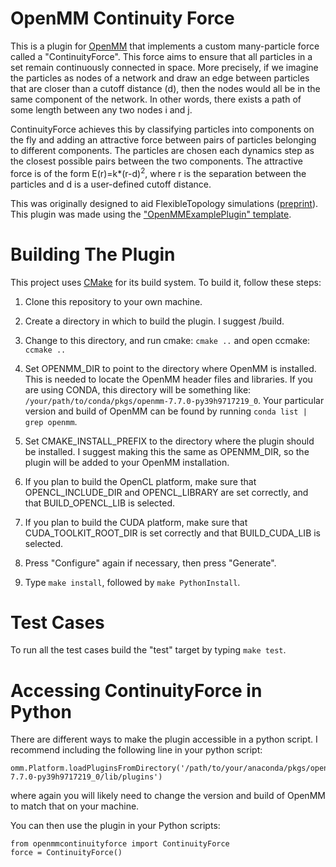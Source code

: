 OpenMM Continuity Force
=====================

This is a plugin for [OpenMM](https://openmm.org) that implements a custom many-particle
force called a "ContinuityForce".  This force aims to ensure that all particles in a set
remain continuously connected in space.  More precisely, if we imagine the particles as
nodes of a network and draw an edge between particles that are closer than a cutoff distance (d),
then the nodes would all be in the same component of the network.  In other words, there exists
a path of some length between any two nodes i and j.

ContinuityForce achieves this by classifying particles into components on the fly and adding
an attractive force between pairs of particles belonging to different components.  The particles
are chosen each dynamics step as the closest possible pairs between the two components.  The
attractive force is of the form E(r)=k*(r-d)<sup>2</sup>, where r is the separation between
the particles and d is a user-defined cutoff distance.

This was originally designed to aid FlexibleTopology simulations ([preprint](https://chemrxiv.org/engage/chemrxiv/article-details/626be58411b14616eb34a3f4)).  This plugin was made using the ["OpenMMExamplePlugin" template](https://github.com/openmm/openmmexampleplugin).

Building The Plugin
===================

This project uses [CMake](http://www.cmake.org) for its build system.  To build it, follow these
steps:

1. Clone this repository to your own machine.

2. Create a directory in which to build the plugin.  I suggest <openmmcontinuityforce>/build.

3. Change to this directory, and run cmake: `cmake ..` and open ccmake: `ccmake ..`

4. Set OPENMM_DIR to point to the directory where OpenMM is installed.  This is needed to locate
the OpenMM header files and libraries.  If you are using CONDA, this directory will be something
like: `/your/path/to/conda/pkgs/openmm-7.7.0-py39h9717219_0`.  Your particular version and build
of OpenMM can be found by running `conda list | grep openmm`.

5. Set CMAKE_INSTALL_PREFIX to the directory where the plugin should be installed.  I suggest making
this the same as OPENMM_DIR, so the plugin will be added to your OpenMM installation.

6. If you plan to build the OpenCL platform, make sure that OPENCL_INCLUDE_DIR and
OPENCL_LIBRARY are set correctly, and that BUILD_OPENCL_LIB is selected.

7. If you plan to build the CUDA platform, make sure that CUDA_TOOLKIT_ROOT_DIR is set correctly
and that BUILD_CUDA_LIB is selected.

8. Press "Configure" again if necessary, then press "Generate".

9. Type `make install`, followed by `make PythonInstall`.


Test Cases
==========

To run all the test cases build the "test" target by typing `make test`.

Accessing ContinuityForce in Python
==========

There are different ways to make the plugin accessible in a python script.
I recommend including the following line in your python script:
```
omm.Platform.loadPluginsFromDirectory('/path/to/your/anaconda/pkgs/openmm-7.7.0-py39h9717219_0/lib/plugins')
```
where again you will likely need to change the version and build of OpenMM to match that
on your machine.

You can then use the plugin in your Python scripts:
```
from openmmcontinuityforce import ContinuityForce
force = ContinuityForce()
```

